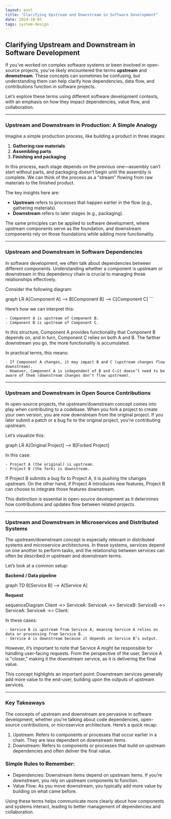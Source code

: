 ```yaml
---
layout: post
title: "Clarifying Upstream and Downstream in Software Development"
date: 2024-10-05
tags: system-design
---
```


## Clarifying Upstream and Downstream in Software Development

If you’ve worked on complex software systems or been involved in open-source projects, you’ve likely encountered the terms **upstream** and **downstream**. These concepts can sometimes be confusing, but understanding them can help clarify how dependencies, data flow, and contributions function in software projects.

Let’s explore these terms using different software development contexts, with an emphasis on how they impact dependencies, value flow, and collaboration.

---

### Upstream and Downstream in Production: A Simple Analogy

Imagine a simple production process, like building a product in three stages:

1. **Gathering raw materials**
2. **Assembling parts**
3. **Finishing and packaging**

In this process, each stage depends on the previous one—assembly can’t start without parts, and packaging doesn’t begin until the assembly is complete. We can think of the process as a "stream" flowing from raw materials to the finished product.

The key insights here are:

- **Upstream** refers to processes that happen earlier in the flow (e.g., gathering materials).
- **Downstream** refers to later stages (e.g., packaging).

The same principles can be applied to software development, where upstream components serve as the foundation, and downstream components rely on those foundations while adding more functionality.

---

### Upstream and Downstream in Software Dependencies

In software development, we often talk about dependencies between different components. Understanding whether a component is upstream or downstream in this dependency chain is crucial to managing those relationships effectively.

Consider the following diagram:

<div class="mermaid">
graph LR
    A[Component A] --> B[Component B] --> C[Component C]
```

Here’s how we can interpret this:

    - Component A is upstream of Component B.
    - Component B is upstream of Component C.

In this structure, Component A provides functionality that Component B depends on, and in turn, Component C relies on both A and B. The farther downstream you go, the more functionality is accumulated.

In practical terms, this means:

    - If Component A changes, it may impact B and C (upstream changes flow downstream).
    - However, Component A is independent of B and C—it doesn’t need to be aware of them (downstream changes don’t flow upstream).

---

### Upstream and Downstream in Open Source Contributions

In open-source projects, the upstream/downstream concept comes into play when contributing to a codebase. When you fork a project to create your own version, you are now downstream from the original project. If you later submit a patch or a bug fix to the original project, you're contributing upstream.

Let’s visualize this:

<div class="mermaid">
graph LR
    A[Original Project] --> B[Forked Project]
</div>

In this case:

    - Project A (the original) is upstream.
    - Project B (the fork) is downstream.

If Project B submits a bug fix to Project A, it is pushing the changes upstream. On the other hand, if Project A introduces new features, Project B can choose to integrate those features downstream.

This distinction is essential in open-source development as it determines how contributions and updates flow between related projects.

---

### Upstream and Downstream in Microservices and Distributed Systems

The upstream/downstream concept is especially relevant in distributed systems and microservice architectures. In these systems, services depend on one another to perform tasks, and the relationship between services can often be described in upstream and downstream terms.

Let’s look at a common setup:

**Backend / Data pipeline**
<div class="mermaid">
graph TD
    B[Service B] --> A[Service A]
</div>

**Request**
<div class="mermaid">
sequenceDiagram
    Client ->> ServiceA: 
    ServiceA ->> ServiceB: 
    ServiceB ->> ServiceA: 
    ServiceA ->> Client: 
</div>

In these cases:

    - Service B is upstream from Service A, meaning Service A relies on data or processing from Service B.
    - Service A is downstream because it depends on Service B’s output.

However, it’s important to note that Service A might be responsible for handling user-facing requests. From the perspective of the user, Service A is "closer," making it the downstream service, as it is delivering the final value.

This concept highlights an important point: Downstream services generally add more value to the end-user, building upon the outputs of upstream services.

---

### Key Takeaways

The concepts of upstream and downstream are pervasive in software development, whether you're talking about code dependencies, open-source contributions, or microservice architecture. Here’s a quick recap:

1. Upstream: Refers to components or processes that occur earlier in a chain. They are less dependent on downstream items.
2. Downstream: Refers to components or processes that build on upstream dependencies and often deliver the final value.

### Simple Rules to Remember:

- Dependencies: Downstream items depend on upstream items. If you’re downstream, you rely on upstream components to function.
- Value Flow: As you move downstream, you typically add more value by building on what came before.

Using these terms helps communicate more clearly about how components and systems interact, leading to better management of dependencies and collaboration.